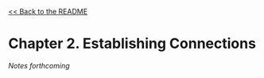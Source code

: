[&lt;&lt; Back to the README](README.md)

# Chapter 2. Establishing Connections

*Notes forthcoming*